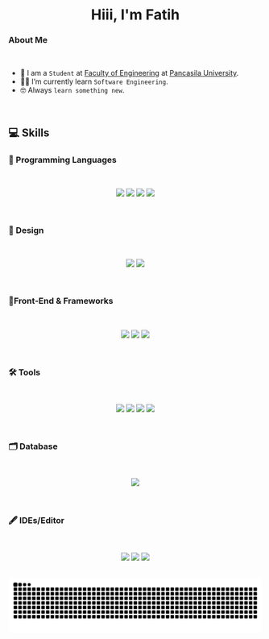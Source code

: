 <h1 align="center">Hiii, I'm Fatih</h1>

<h3 align=left> About Me </h3>
<br>

- :school: I am a `Student` at [Faculty of Engineering](https://teknik.univpancasila.ac.id/) at [Pancasila
  University](https://univpancasila.ac.id/).
- :student: I’m currently learn `Software Engineering`.
- :nerd_face: Always `learn something new`.
<br>

<h2> 💻 Skills </h2>
<div display = "flex">
  <h3> 📖 Programming Languages </h3>
  <br>

  <p align=center>
  <img src="https://img.shields.io/badge/JavaScript-323330?style=for-the-badge&logo=javascript&logoColor=F7DF1E" />
  <img src="https://img.shields.io/badge/Python-FFD43B?style=for-the-badge&logo=python&logoColor=blue" />
  <img src="https://img.shields.io/badge/c++-%2300599C.svg?style=for-the-badge&logo=c%2B%2B&logoColor=white" />
  <img src="https://img.shields.io/badge/java-%23ED8B00.svg?style=for-the-badge&logo=openjdk&logoColor=white"/>
  </p>
  <br>

<h3> 🎨 Design </h3>
  <br> 
  <p align=center>
  <img src="https://img.shields.io/badge/Canva-%2300C4CC.svg?style=for-the-badge&logo=Canva&logoColor=white">
  <img src="https://img.shields.io/badge/Figma-F24E1E?style=for-the-badge&logo=figma&logoColor=white">
    
  </p>
  </br>

  <h3> 📱Front-End & Frameworks</h3>
  <br>
  <p align=center>
  <img src="https://img.shields.io/badge/HTML5-E34F26?style=for-the-badge&logo=html5&logoColor=white">
  <img src="https://img.shields.io/badge/CSS3-1572B6?style=for-the-badge&logo=css3&logoColor=white" />
  <img src="https://img.shields.io/badge/Bootstrap-563D7C?style=for-the-badge&logo=bootstrap&logoColor=white" />
  </p>
  </br>

  <h3> 🛠 Tools</h3>
  <br>
  <p align=center>
  <img src="https://img.shields.io/badge/github_copilot-8957E5?style=for-the-badge&logo=github-copilot&logoColor=white">
  <img src="https://img.shields.io/badge/google%20gemini-8E75B2?style=for-the-badge&logo=google%20gemini&logoColor=white">
  <img src="https://img.shields.io/badge/ChatGPT-74aa9c?style=for-the-badge&logo=openai&logoColor=white" />
  <img src="https://img.shields.io/badge/Google%20Drive-4285F4?style=for-the-badge&logo=googledrive&logoColor=white">
  </p>
  </br>

  <h3> 🗂 Database</h3>
  <br>
  <p align=center>
    <img src="https://img.shields.io/badge/mysql-4479A1.svg?style=for-the-badge&logo=mysql&logoColor=white">
  </p>
  </br>

  <h3> 🖋 IDEs/Editor </h3>
  <br>
  <p align=center>
    <img src="https://img.shields.io/badge/Google%20Colab-%23F9A825.svg?style=for-the-badge&logo=googlecolab&logoColor=white">
    <img src="https://img.shields.io/badge/Notepad++-90E59A.svg?style=for-the-badge&logo=notepad%2b%2b&logoColor=black">
    <img src="https://img.shields.io/badge/Visual%20Studio%20Code-0078d7.svg?style=for-the-badge&logo=visual-studio-code&logoColor=white">
  </p>
  </br>
  <img src= "https://github.com/anharsaja/anharsaja/blob/output/github-contribution-grid-snake-dark.svg">

